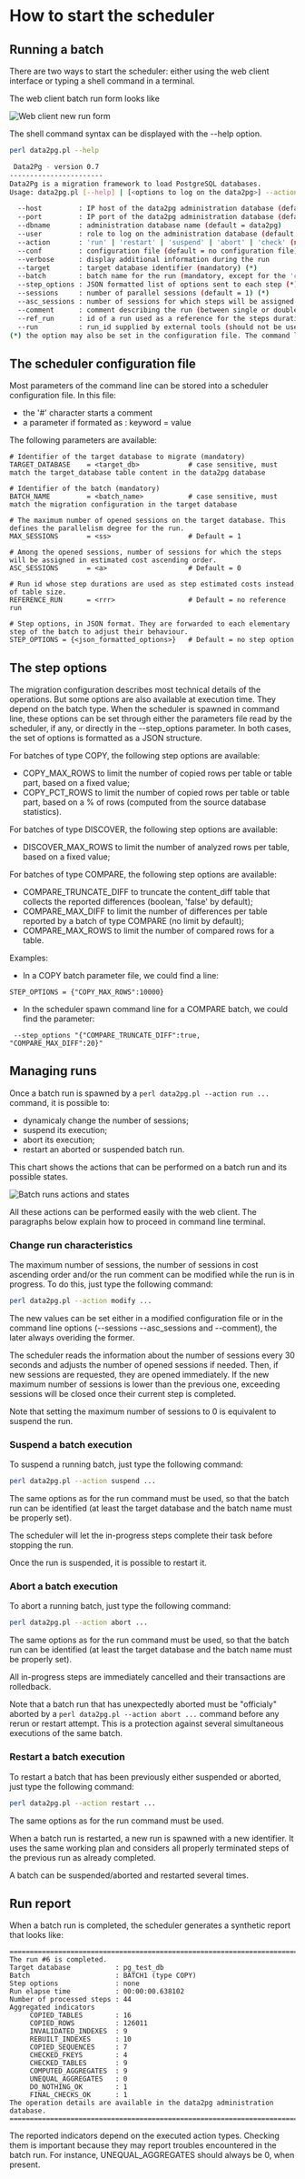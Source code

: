 # How to start the scheduler

## Running a batch

There are two ways to start the scheduler: either using the web client interface or typing a shell command in a terminal.

The web client batch run form looks like

![Web client new run form](../img/webClientNewRunForm.png)

The shell command syntax can be displayed with the --help option.

```sh
perl data2pg.pl --help

 Data2Pg - version 0.7
-----------------------
Data2Pg is a migration framework to load PostgreSQL databases.
Usage: data2pg.pl [--help] | [<options to log on the data2pg>] --action <action> [--conf <configuration_file>] [<other options>]]

  --host         : IP host of the data2pg administration database (default = PGHOST env. var.)
  --port         : IP port of the data2pg administration database (default = PGPORT env. var.)
  --dbname       : administration database name (default = data2pg)
  --user         : role to log on the administration database (default = data2pg)
  --action       : 'run' | 'restart' | 'suspend' | 'abort' | 'check' (no default)
  --conf         : configuration file (default = no configuration file)
  --verbose      : display additional information during the run
  --target       : target database identifier (mandatory) (*)
  --batch        : batch name for the run (mandatory, except for the 'check' action) (*)
  --step_options : JSON formatted list of options sent to each step (*)
  --sessions     : number of parallel sessions (default = 1) (*)
  --asc_sessions : number of sessions for which steps will be assigned in estimated cost ascending order (default = 0) (*)
  --comment      : comment describing the run (between single or double quotes to include spaces) (*)
  --ref_run      : id of a run used as a reference for the steps duration, instead of tables size (default = no reference run) (*)
  --run          : run_id supplied by external tools (should not be used for manual run start)
(*) the option may also be set in the configuration file. The command line parameters overide the configuration file content, if any
```

## The scheduler configuration file

Most parameters of the command line can be stored into a scheduler configuration file. In this file:

   * the '#' character starts a comment
   * a parameter if formated as : keyword = value

The following parameters are available:

```
# Identifier of the target database to migrate (mandatory)
TARGET_DATABASE    = <target_db>            # case sensitive, must match the target_database table content in the data2pg database

# Identifier of the batch (mandatory)
BATCH_NAME         = <batch_name>           # case sensitive, must match the migration configuration in the target database

# The maximum number of opened sessions on the target database. This defines the parallelism degree for the run.
MAX_SESSIONS       = <ss>                   # Default = 1

# Among the opened sessions, number of sessions for which the steps will be assigned in estimated cost ascending order.
ASC_SESSIONS       = <a>                    # Default = 0

# Run id whose step durations are used as step estimated costs instead of table size.
REFERENCE_RUN      = <rrr>                  # Default = no reference run

# Step options, in JSON format. They are forwarded to each elementary step of the batch to adjust their behaviour.
STEP_OPTIONS = {<json_formatted_options>}   # Default = no step option
```

## The step options

The migration configuration describes most technical details of the operations. But some options are also available at execution time. They depend on the batch type. When the scheduler is spawned in command line, these options can be set through either the parameters file read by the scheduler, if any, or directly in the --step_options parameter. In both cases, the set of options is formatted as a JSON structure.

For batches of type COPY, the following step options are available:

   * COPY_MAX_ROWS to limit the number of copied rows per table or table part, based on a fixed value;
   * COPY_PCT_ROWS to limit the number of copied rows per table or table part, based on a % of rows (computed from the source database statistics).

For batches of type DISCOVER, the following step options are available:

   * DISCOVER_MAX_ROWS to limit the number of analyzed rows per table, based on a fixed value;

For batches of type COMPARE, the following step options are available:

   * COMPARE_TRUNCATE_DIFF to truncate the content_diff table that collects the reported differences (boolean, 'false' by default);
   * COMPARE_MAX_DIFF to limit the number of differences per table reported by a batch of type COMPARE (no limit by default);
   * COMPARE_MAX_ROWS to limit the number of compared rows for a table.

Examples:

   * In a COPY batch parameter file, we could find a line:
```
STEP_OPTIONS = {"COPY_MAX_ROWS":10000}
```

   * In the scheduler spawn command line for a COMPARE batch, we could find the parameter:
```
 --step_options "{"COMPARE_TRUNCATE_DIFF":true, "COMPARE_MAX_DIFF":20}"
```

## Managing runs

Once a batch run is spawned by a `perl data2pg.pl --action run ...` command, it is possible to:

   * dynamicaly change the number of sessions;
   * suspend its execution;
   * abort its execution;
   * restart an aborted or suspended batch run.

This chart shows the actions that can be performed on a batch run and its possible states.

![Batch runs actions and states](../img/batchRunActionsAndStates.png)

All these actions can be performed easily with the web client. The paragraphs below explain how to proceed in command line terminal.

### Change run characteristics

The maximum number of sessions, the number of sessions in cost ascending order and/or the run comment can be modified while the run is in progress. To do this, just type the following command:

```sh
perl data2pg.pl --action modify ...
```

The new values can be set either in a modified configuration file or in the command line options (--sessions --asc_sessions and --comment), the later always overiding the former.

The scheduler reads the information about the number of sessions every 30 seconds and adjusts the number of opened sessions if needed. Then, if new sessions are requested, they are opened immediately. If the new maximum number of sessions is lower than the previous one, exceeding sessions will be closed once their current step is completed.

Note that setting the maximum number of sessions to 0 is equivalent to suspend the run.

### Suspend a batch execution

To suspend a running batch, just type the following command:

```sh
perl data2pg.pl --action suspend ...
```

The same options as for the run command must be used, so that the batch run can be identified (at least the target database and the batch name must be properly set).

The scheduler will let the in-progress steps complete their task before stopping the run.

Once the run is suspended, it is possible to restart it.

### Abort a batch execution

To abort a running batch, just type the following command:

```sh
perl data2pg.pl --action abort ...
```

The same options as for the run command must be used, so that the batch run can be identified (at least the target database and the batch name must be properly set).

All in-progress steps are immediately cancelled and their transactions are rolledback.

Note that a batch run that has unexpectedly aborted must be "officialy" aborted by a `perl data2pg.pl --action abort ...` command before any rerun or restart attempt. This is a protection against several simultaneous executions of the same batch.

### Restart a batch execution

To restart a batch that has been previously either suspended or aborted, just type the following command:

```sh
perl data2pg.pl --action restart ...
```

The same options as for the run command must be used.

When a batch run is restarted, a new run is spawned with a new identifier. It uses the same working plan and considers all properly terminated steps of the previous run as already completed.

A batch can be suspended/aborted and restarted several times.

## Run report

When a batch run is completed, the scheduler generates a synthetic report that looks like:

```
================================================================================
The run #6 is completed.
Target database           : pg_test_db
Batch                     : BATCH1 (type COPY)
Step options              : none
Run elapse time           : 00:00:00.638102
Number of processed steps : 44
Aggregated indicators
     COPIED_TABLES        : 16
     COPIED_ROWS          : 126011
     INVALIDATED_INDEXES  : 9
     REBUILT_INDEXES      : 10
     COPIED_SEQUENCES     : 7
     CHECKED_FKEYS        : 4
     CHECKED_TABLES       : 9
     COMPUTED_AGGREGATES  : 9
     UNEQUAL_AGGREGATES   : 0
     DO_NOTHING_OK        : 1
     FINAL_CHECKS_OK      : 1
The operation details are available in the data2pg administration database.
================================================================================
```
The reported indicators depend on the executed action types. Checking them is important because they may report troubles encountered in the batch run. For instance, UNEQUAL_AGGREGATES should always be 0, when present.
